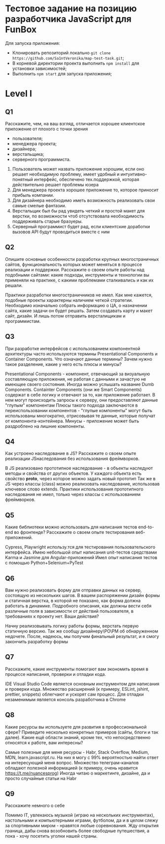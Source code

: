# Тестовое задание на позицию разработчика JavaScript для FunBox

Для запуска приложения:
* Клонировать репозиторий локально `git clone https://github.com/Sa1ntVeronika/map-test-task.git`;
* В корневой директории проекта выполнить `npm install` для установки зависимостей;
* Выполнить `npm start` для запуска приложения;


# Level I

## Q1
Расскажите, чем, на ваш взгляд, отличается хорошее клиентское приложение от
плохого с точки зрения
* пользователя;
* менеджера проекта;
* дизайнера;
* верстальщика;
* серверного программиста. 


1. Пользователь может назвать приложение хорошим, если оно решает необходимую проблему, имеет удобный и интуитивно-понятный интерфейс, обеспечено тех.поддержкой, которая действительно решает проблемы юзера
2. Для менеджера проекта хорошее приложение то, которое приносит прибыль компании.
3. Для дизайнера необходимо иметь возможность реализовать свои самые смелые фантазии.
4. Верстальщик был бы рад увидеть четкий и простой макет для верстки, по возможности чтоб отсутствовала необходимость поддерживать старые бразуеры.
5. Серверный программист будет рад, если клиентские доработки вызовов API будут проводиться вместе с ним

## Q2
Опишите основные особенности разработки крупных многостраничных сайтов,
функциональность которых может меняться в процессе реализации и поддержки.
Расскажите о своем опыте работы над подобными сайтами: какие подходы,
инструменты и технологии вы применяли на практике, с какими проблемами
сталкивались и как их решали. 

Практики разработки многостраничников не имел. Как мне кажется, подобные проекты характерны наличием четкой стратегии. Необходимо изначально собрать информацию о ЦА, о назначении сайта, какие задачи он будет решать. Затем создавать карту и макет сайт, дизайн. И лишь потом отправить версталищикам и программистам. 

## Q3
При разработке интерфейсов с использованием компонентной архитектуры часто
используются термины Presentational Сomponents и Сontainer Сomponents. Что
означают данные термины? Зачем нужно такое разделение, какие у него есть
плюсы и минусы? 

Presentational Components - компонент, отвечающий за визуальную составляющую приложения, не работая с данными и зачастую не имеющее своего состояния. Иногда можно услышать название Dumb Components.
Containter Components (они же Smart Components) содержат в себе логику и отвечают за то, как приложение работает. В нем могут происходить запросы к серверу, они предоставляют данные "глупым" компонентам
Плюсы такого подхода заключаются в переиспользовании компонентов - "глупые компоненты" могут быть использованы многократно, отрисовывая те данные, которые получат от компонента-контейнера.
Минусы - приложение может быть раздроблено на лишние компоненты.

## Q4
Как устроено наследование в JS? Расскажите о своем опыте реализации JSнаследования без использования фреймворков. 

В JS реализовано прототипное наследование - в объекты наследуют методы и свойства от других объектов.
У каждого объекта есть свойство __proto__, через которое можно задать новый прототип
Так же в JS через классы (class) можно реализовать наследование, использовав ключевое слово extends.
Практики использования прототипного наследования не имел, только через классы с использованием фреймворков.

## Q5
Какие библиотеки можно использовать для написания тестов end-to-end во
фронтенде? Расскажите о своем опыте тестирования веб-приложений. 

Cypress, Playwright  использу.тся для тестирования пользовательского интерфейса.
Имею небольшой опыт написания unit-тестов средствами Karma и Jasmine для Angular-приложений
Имел опыт написания тестов с помощью Python+Selenium+PyTest

## Q6
Вам нужно реализовать форму для отправки данных на сервер, состоящую из
нескольких шагов. В вашем распоряжении дизайн формы и статичная верстка, в
которой не показано, как форма должна работать в динамике. Подробного
описания, как должны вести себя различные поля в зависимости от действий
пользователя, в требованиях к проекту нет. Ваши действия? 

Начну реализовывать логику работы формы, верстать первую статичную версию. Так же сообщу дизайнеру\PO\PM об обнаруженном недочете. После, надеюсь, мы получим финальный результат, и я смогу закончить разработку формы

## Q7
Расскажите, какие инструменты помогают вам экономить время в процессе
написания, проверки и отладки кода. 

IDE Visual Studio Code является основным инструментом для написания и проверки кода. Множество расширений (к примеру, ESLint, jshint, prettier, snippets) облегчают и ускорят сам процесс. Для отладки незаменимым является консоль разработчика в Chrome

## Q8
Какие ресурсы вы используете для развития в профессиональной сфере? Приведите
несколько конкретных примеров (сайты, блоги и так далее).
Какие ещё области знаний, кроме тех, что непосредственно относятся к работе,
вам интересны? 

Самые полезные для меня ресурсы - Habr, Stack Overflow, Medium, MDN, learn.javascript.ru. На них я могу с 99% вероятностью найти ответ на интересующий меня вопрос.
Множество телеграм-каналов обладают полезной информацией (к примеру, очень нравится https://t.me/nuancesprog)
Иногда читаю о маркетинге, дизайне, да и просто случайные статьи на Habr

## Q9
Расскажите немного о себе

Помимо IT, увлекаюсь музыкой (играю на нескольких инструментах), настольными и компьютерными играми, футболом, да и в целом слежу за спортивными миром - нравятся любые соревнования. Жду открытия граница, дабы снова возобновить более свободные путешествия, а пока - хочу посетить уголки нашей страны.


